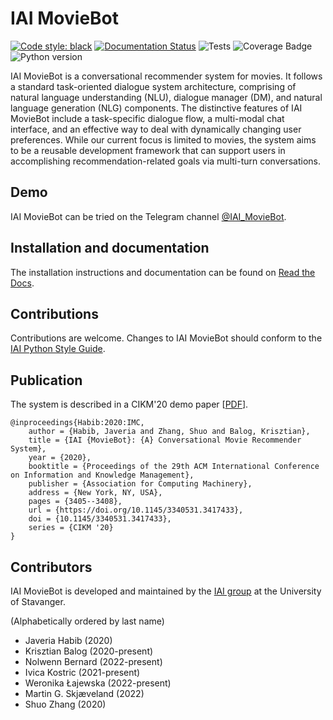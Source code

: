 # IAI MovieBot

[![Code style: black](https://img.shields.io/badge/code%20style-black-000000.svg)](https://github.com/psf/black)
[![Documentation Status](https://readthedocs.org/projects/iai-moviebot/badge/?version=latest)](https://iai-moviebot.readthedocs.io/en/latest/?badge=latest)
![Tests](https://img.shields.io/github/actions/workflow/status/iai-group/moviebot/merge.yaml?label=Tests&branch=main)
![Coverage Badge](https://img.shields.io/endpoint?url=https://gist.githubusercontent.com/IKostric/4f783c1a3358dbd1e01d44f9656676a0/raw/coverage.moviebot.main.json)
![Python version](https://img.shields.io/badge/python-3.9-blue)

IAI MovieBot is a conversational recommender system for movies.  It follows a standard task-oriented dialogue system architecture, comprising of natural language understanding (NLU), dialogue manager (DM), and natural language generation (NLG) components.  The distinctive features of IAI MovieBot include a task-specific dialogue flow, a multi-modal chat interface, and an effective way to deal with dynamically changing user preferences.  While our current focus is limited to movies, the system aims to be a reusable development framework that can support users in accomplishing recommendation-related goals via multi-turn conversations.

## Demo

IAI MovieBot can be tried on the Telegram channel [@IAI_MovieBot](https://t.me/IAI_MovieBot).


## Installation and documentation

The installation instructions and documentation can be found on [Read the Docs](https://iai-moviebot.readthedocs.io/).

## Contributions

Contributions are welcome. Changes to IAI MovieBot should conform to the [IAI Python Style Guide](https://github.com/iai-group/guidelines/tree/main/python).


## Publication

The system is described in a CIKM'20 demo paper [[PDF](https://arxiv.org/pdf/2009.03668.pdf)]. 

```
@inproceedings{Habib:2020:IMC,
    author = {Habib, Javeria and Zhang, Shuo and Balog, Krisztian},
    title = {IAI {MovieBot}: {A} Conversational Movie Recommender System},
    year = {2020},
    booktitle = {Proceedings of the 29th ACM International Conference on Information and Knowledge Management},
    publisher = {Association for Computing Machinery},
    address = {New York, NY, USA},
    pages = {3405--3408},
    url = {https://doi.org/10.1145/3340531.3417433},
    doi = {10.1145/3340531.3417433},
    series = {CIKM '20}
}
```

## Contributors

IAI MovieBot is developed and maintained by the [IAI group](https://iai.group/) at the University of Stavanger.

(Alphabetically ordered by last name) 


  * Javeria Habib (2020) 
  * Krisztian Balog (2020-present)
  * Nolwenn Bernard (2022-present)
  * Ivica Kostric (2021-present)
  * Weronika Łajewska (2022-present)
  * Martin G. Skjæveland (2022)
  * Shuo Zhang (2020)

